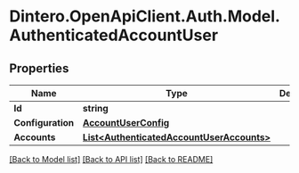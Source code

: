 # Dintero.OpenApiClient.Auth.Model.AuthenticatedAccountUser

## Properties

Name | Type | Description | Notes
------------ | ------------- | ------------- | -------------
**Id** | **string** |  | 
**Configuration** | [**AccountUserConfig**](AccountUserConfig.md) |  | [optional] 
**Accounts** | [**List&lt;AuthenticatedAccountUserAccounts&gt;**](AuthenticatedAccountUserAccounts.md) |  | 

[[Back to Model list]](../README.md#documentation-for-models) [[Back to API list]](../README.md#documentation-for-api-endpoints) [[Back to README]](../README.md)

